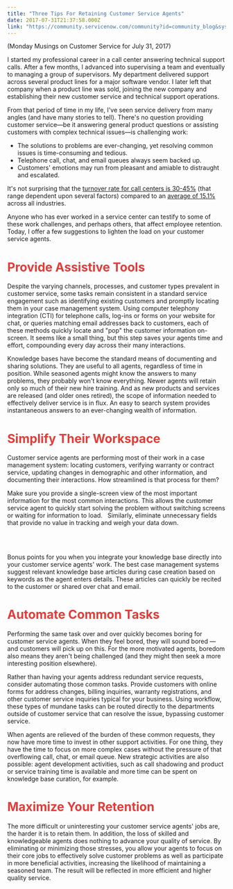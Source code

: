 ```yaml
---
title: "Three Tips For Retaining Customer Service Agents"
date: 2017-07-31T21:37:58.000Z
link: "https://community.servicenow.com/community?id=community_blog&sys_id=e4dc2665dbd0dbc01dcaf3231f9619ee"
---
```

<p>(Monday Musings on Customer Service for July 31, 2017)</p><p></p><p>I started my professional career in a call center answering technical support calls. After a few months, I advanced into supervising a team and eventually to managing a group of supervisors. My department delivered support across several product lines for a major software vendor. I later left that company when a product line was sold, joining the new company and establishing their new customer service and technical support operations.</p><p></p><p>From that period of time in my life, I've seen service delivery from many angles (and have many stories to tell). There's no question providing customer service—be it answering general product questions or assisting customers with complex technical issues—is challenging work:</p><p></p><ul style="list-style-type: disc;"><li>The solutions to problems are ever-changing, yet resolving common issues is time-consuming and tedious.</li><li>Telephone call, chat, and email queues always seem backed up. </li><li>Customers' emotions may run from pleasant and amiable to distraught and escalated.</li></ul><p></p><p>It's not surprising that the <a title="w.qatc.org/winter-2015-connection/exploring-call-center-turnover-numbers/" href="http://www.qatc.org/winter-2015-connection/exploring-call-center-turnover-numbers/">turnover rate for call centers is 30-45%</a> (that range dependent upon several factors) compared to an <a title="ww.linkedin.com/pulse/does-your-organization-have-healthy-employee-turnover-somayeh-khataee" href="https://www.linkedin.com/pulse/does-your-organization-have-healthy-employee-turnover-somayeh-khataee">average of 15.1%</a> across all industries. </p><p></p><p>Anyone who has ever worked in a service center can testify to some of these work challenges, and perhaps others, that affect employee retention. Today, I offer a few suggestions to lighten the load on your customer service agents. </p><p></p><h1><span style="color: #e23d39;">Provide Assistive Tools</span></h1><p>Despite the varying channels, processes, and customer types prevalent in customer service, some tasks remain consistent in a standard service engagement such as identifying existing customers and promptly locating them in your case management system. Using computer telephony integration (CTI) for telephone calls, log-ins or forms on your website for chat, or queries matching email addresses back to customers, each of these methods quickly locate and "pop" the customer information on-screen. It seems like a small thing, but this step saves your agents time and effort, compounding every day across their many interactions.</p><p></p><p>Knowledge bases have become the standard means of documenting and sharing solutions. They are useful to all agents, regardless of time in position. While seasoned agents might know the answers to many problems, they probably won't know everything. Newer agents will retain only so much of their new hire training. And as new products and services are released (and older ones retired), the scope of information needed to effectively deliver service is in flux. An easy to search system provides instantaneous answers to an ever-changing wealth of information.</p><p></p><h1><span style="color: #e23d39;">Simplify Their Workspace</span></h1><p>Customer service agents are performing most of their work in a case management system: locating customers, verifying warranty or contract service, updating changes in demographic and other information, and documenting their interactions. How streamlined is that process for them?</p><p></p><p>Make sure you provide a single-screen view of the most important information for the most common interactions. This allows the customer service agent to quickly start solving the problem without switching screens or waiting for information to load.   Similarly, eliminate unnecessary fields that provide no value in tracking and weigh your data down.</p><p>                                                                                                                                                                                                   </p><p>Bonus points for you when you integrate your knowledge base directly into your customer service agents' work. The best case management systems suggest relevant knowledge base articles during case creation based on keywords as the agent enters details. These articles can quickly be recited to the customer or shared over chat and email.</p><p></p><h1><span style="color: #e23d39;">Automate Common Tasks</span></h1><p>Performing the same task over and over quickly becomes boring for customer service agents. When they feel bored, they will sound bored — and customers will pick up on this. For the more motivated agents, boredom also means they aren't being challenged (and they might then seek a more interesting position elsewhere).</p><p></p><p>Rather than having your agents address redundant service requests, consider automating those common tasks. Provide customers with online forms for address changes, billing inquiries, warranty registrations, and other customer service inquiries typical for your business. Using workflow, these types of mundane tasks can be routed directly to the departments outside of customer service that can resolve the issue, bypassing customer service.</p><p></p><p>When agents are relieved of the burden of these common requests, they now have more time to invest in other support activities. For one thing, they have the time to focus on more complex cases without the pressure of that overflowing call, chat, or email queue. New strategic activities are also possible: agent development activities, such as call shadowing and product or service training time is available and more time can be spent on knowledge base curation, for example.</p><p></p><h1><span style="color: #e23d39;">Maximize Your Retention</span></h1><p>The more difficult or uninteresting your customer service agents' jobs are, the harder it is to retain them. In addition, the loss of skilled and knowledgeable agents does nothing to advance your quality of service. By eliminating or minimizing those stresses, you allow your agents to focus on their core jobs to effectively solve customer problems as well as participate in more beneficial activities, increasing the likelihood of maintaining a seasoned team. The result will be reflected in more efficient and higher quality service. </p>